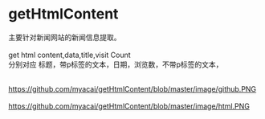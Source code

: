 # getHtmlContent
主要针对新闻网站的新闻信息提取。</br></br>
get html content,data,title,visit Count</br>
分别对应 标题，带p标签的文本，日期，浏览数，不带p标签的文本，</br></br>

https://github.com/myacai/getHtmlContent/blob/master/image/github.PNG</br></br>
https://github.com/myacai/getHtmlContent/blob/master/image/html.PNG
